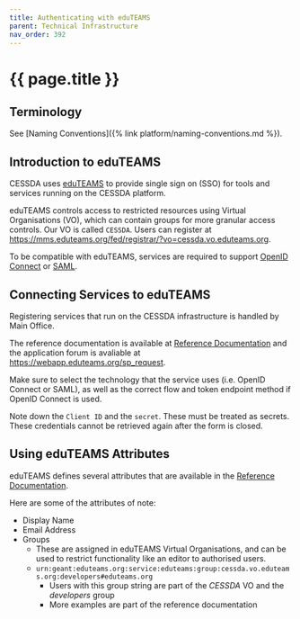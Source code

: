 ```yaml
---
title: Authenticating with eduTEAMS
parent: Technical Infrastructure
nav_order: 392
---
```


# {{ page.title }}

## Terminology

See [Naming Conventions]({% link platform/naming-conventions.md %}).

## Introduction to eduTEAMS

CESSDA uses [eduTEAMS](https://eduteams.org/) to provide single sign on (SSO) for tools and services running on the CESSDA platform.

eduTEAMS controls access to restricted resources using Virtual Organisations (VO),
which can contain groups for more granular access controls. Our VO is called `CESSDA`.
Users can register at <https://mms.eduteams.org/fed/registrar/?vo=cessda.vo.eduteams.org>.

To be compatible with eduTEAMS, services are required to support [OpenID Connect](https://openid.net/connect/) or
[SAML](http://docs.oasis-open.org/security/saml/Post2.0/sstc-saml-tech-overview-2.0.html).

## Connecting Services to eduTEAMS

Registering services that run on the CESSDA infrastructure is handled by Main Office.

The reference documentation is available at [Reference Documentation](https://wiki.geant.org/display/eduTEAMS/Registering+services+on+the+eduTEAMS+Service)
and the application forum is avaliable at <https://webapp.eduteams.org/sp_request>.

Make sure to select the technology that the service uses (i.e. OpenID Connect or SAML),
as well as the correct flow and token endpoint method if OpenID Connect is used.

Note down the `Client ID` and the `secret`. These must be treated as secrets.
These credentials cannot be retrieved again after the form is closed.
<!--Link to the secrets documentation when this is written-->

## Using eduTEAMS Attributes

eduTEAMS defines several attributes that are available in the [Reference Documentation](https://wiki.geant.org/display/eduTEAMS/Attributes+available+to+Relying+Parties).

Here are some of the attributes of note:

* Display Name
* Email Address
* Groups
  * These are assigned in eduTEAMS Virtual Organisations, and can be used to restrict functionality like an editor to authorised users.
  * `urn:geant:eduteams.org:service:eduteams:group:cessda.vo.eduteams.org:developers#eduteams.org`
    * Users with this group string are part of the *CESSDA* VO and the *developers* group
    * More examples are part of the reference documentation
